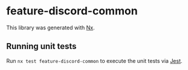 # feature-discord-common

This library was generated with [Nx](https://nx.dev).

## Running unit tests

Run `nx test feature-discord-common` to execute the unit tests via [Jest](https://jestjs.io).
